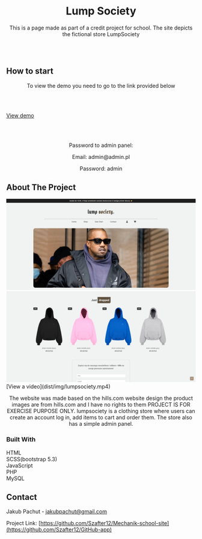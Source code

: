 <div align="center">
<h1 align="center">Lump Society</h1>

<p align="center">
 This is a page made as part of a credit project for school. The site depicts the fictional store LumpSociety 
</p>
</div>

<br><br>

## How to start  
<p align="center">To view the demo you need to go to the link provided below</p>
<br><br>

<a align="center" href='http://lumpsociety.infinityfreeapp.com/'>View demo</a>

<br><br>

<p align="center">Password to admin panel:</p>
<p align="center">Email: admin@admin.pl</p>
<p align="center">Password: admin</p>

## About The Project

<img src='dist/img/example2.png'>
<img src='dist/img/example1.png'>
[View a video](dist/img/lumpsociety.mp4)

<p align="center">
The website was made based on the hills.com website design the product images are from hills.com and I have no rights to them PROJECT IS FOR EXERCISE PURPOSE ONLY. 
lumpsociety is a clothing store where users can create an account log in, add items to cart and order them. The store also has a simple admin panel. 
</p>



### Built With

HTML
<br>
SCSS(bootstrap 5.3)
<br>
JavaScript
<br>
PHP
<br>
MySQL

## Contact

Jakub Pachut - jakubpachut@gmail.com

Project Link: [https://github.com/Szafter12/Mechanik-school-site](https://github.com/Szafter12/GitHub-app)
